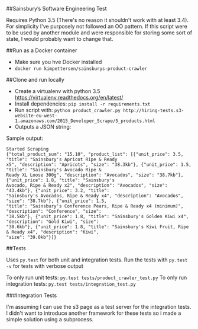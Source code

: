 ##Sainsbury’s Software Engineering Test

Requires Python 3.5 (There's no reason it shouldn't work with at least 3.4).
For simplicity I've purposely not followed an OO pattern. If this script were to be used by another module and were responsible for storing some sort of state, I would probably want to change that.

##Run as a Docker container

- Make sure you hve Docker installed
- `docker run kimpettersen/sainsburys-product-crawler`

##Clone and run locally

- Create a virtualenv with python 3.5 https://virtualenv.readthedocs.org/en/latest/
- Install dependencies: `pip install -r requirements.txt`
- Run script with: `python product_crawler.py http://hiring-tests.s3-website-eu-west-1.amazonaws.com/2015_Developer_Scrape/5_products.html`
- Outputs a JSON string:

Sample output:

```
Started Scraping
{"total_product_sum": "15.10", "product_list": [{"unit_price": 3.5, "title": "Sainsbury's Apricot Ripe & Ready
x5", "description": "Apricots", "size": "38.3kb"}, {"unit_price": 1.5, "title": "Sainsbury's Avocado Ripe &
Ready XL Loose 300g", "description": "Avocados", "size": "38.7kb"}, {"unit_price": 1.8, "title": "Sainsbury's
Avocado, Ripe & Ready x2", "description": "Avocados", "size": "43.4kb"}, {"unit_price": 3.2, "title":
"Sainsbury's Avocados, Ripe & Ready x4", "description": "Avocados", "size": "38.7kb"}, {"unit_price": 1.5,
"title": "Sainsbury's Conference Pears, Ripe & Ready x4 (minimum)", "description": "Conference", "size":
"38.5kb"}, {"unit_price": 1.8, "title": "Sainsbury's Golden Kiwi x4", "description": "Gold Kiwi", "size":
"38.6kb"}, {"unit_price": 1.8, "title": "Sainsbury's Kiwi Fruit, Ripe & Ready x4", "description": "Kiwi",
"size": "39.0kb"}]}
```

##Tests

Uses `py.test` for both unit and integration tests. Run the tests with `py.test -v` for tests with verbose output

To only run unit tests: `py.test tests/product_crawler_test.py`
To only run integration tests: `py.test tests/integration_test.py`

###Integration Tests

I'm assuming I can use the s3 page as a test server for the integration tests. I didn't want to introduce another framework for these tests so i made a simple solution using a subprocess.
